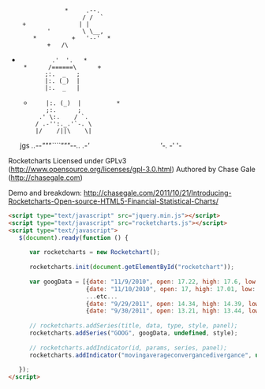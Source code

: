                     *     .--.
                         / /  `   
        +               | |       
               '         \ \__,   
           *          +   '--'  *
               +   /\
  +              .'  '.   *
         *      /======\      +
               ;:.  _   ;
               |:. (_)  |
               |:.  _   |
     +         |:. (_)  |          *
               ;:.      ;
             .' \:.    / `.
            / .-'':._.'`-. \
            |/    /||\    \|
      jgs _..--"""````"""--.._
    _.-'``                    ``'-._
  -'                                '-

Rocketcharts
Licensed under GPLv3 (http://www.opensource.org/licenses/gpl-3.0.html)
Authored by Chase Gale (http://chasegale.com)

Demo and breakdown: http://chasegale.com/2011/10/21/Introducing-Rocketcharts-Open-source-HTML5-Financial-Statistical-Charts/

```html
<script type="text/javascript" src="jquery.min.js"></script>
<script type="text/javascript" src="rocketcharts.js"></script>
<script type="text/javascript">
   $(document).ready(function () {    
 
      var rocketcharts = new Rocketchart();
 
      rocketcharts.init(document.getElementById("rocketchart")); 
 
      var googData = [{date: "11/9/2010", open: 17.22, high: 17.6, low: 16.86, close: 16.97, volume: 56218900},
                      {date: "11/10/2010", open: 17, high: 17.01, low: 16.75, close: 16.94, volume: 17012600},
                      ...etc...
                      {date: "9/29/2011", open: 14.34, high: 14.39, low: 13.15, close: 13.42, volume: 45776600},
                      {date: "9/30/2011", open: 13.21, high: 13.44, low: 13.11, close: 13.17, volume: 30232800}];
 
      // rocketcharts.addSeries(title, data, type, style, panel);
      rocketcharts.addSeries("GOOG", googData, undefined, style);
      
      // rocketcharts.addIndicator(id, params, series, panel);
      rocketcharts.addIndicator("movingaverageconvergancedivergance", undefined, 0);
 
   });
</script>
```